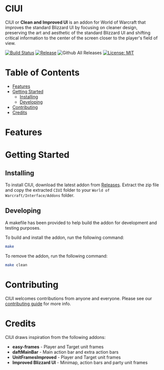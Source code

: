 # CIUI
CIUI or **Clean and Improved UI** is an addon for World of Warcraft that improves the standard Blizzard UI by focusing on cleaner design, preserving the art and aesthetic of the standard Blizzard UI and shifting critical information to the center of the screen closer to the player's field of view.

[![Build Status](https://travis-ci.org/salindersidhu/CIUI.svg)](https://travis-ci.org/salindersidhu/CIUI)
[![Release](https://img.shields.io/github/release/salindersidhu/CIUI.svg)](https://github.com/salindersidhu/CIUI/releases/latest)
![Github All Releases](https://img.shields.io/github/downloads/salindersidhu/CIUI/total.svg)
[![License: MIT](https://img.shields.io/badge/License-MIT-yellow.svg)](/LICENSE.md)

# Table of Contents
* [Features](#features)
* [Getting Started](#getting-started)
	* [Installing](#installing)
	* [Developing](#developing)
* [Contributing](#contributing)
* [Credits](#credits)

# Features

# Getting Started

## Installing
To install CIUI, download the latest addon from [Releases](https://github.com/salindersidhu/CIUI/releases). Extract the zip file and copy the extracted `CIUI` folder to your `World of Warcraft/Interface/Addons` folder.

## Developing
A makefile has been provided to help build the addon for development and testing purposes.

To build and install the addon, run the following command:
```bash
make
```

To remove the addon, run the following command:
```bash
make clean
```

# Contributing
CIUI welcomes contributions from anyone and everyone. Please see our [contributing guide](/CONTRIBUTING.md) for more info.

# Credits
CIUI draws inspiration from the following addons:

- **easy-frames** - Player and Target unit frames
- **daftMainBar** - Main action bar and extra action bars
- **UnitFramesImproved** - Player and Target unit frames
- **Improved Blizzard UI** - Minimap, action bars and party unit frames
